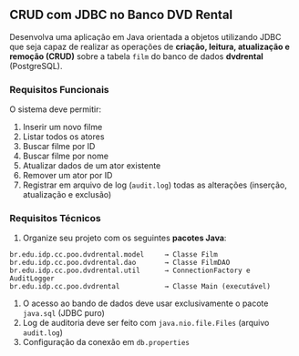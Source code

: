 ## CRUD com JDBC no Banco DVD Rental

Desenvolva uma aplicação em Java orientada a objetos utilizando JDBC que seja capaz de realizar as operações de **criação, leitura, atualização e remoção (CRUD)** sobre a tabela `film` do banco de dados **dvdrental** (PostgreSQL).

### Requisitos Funcionais

O sistema deve permitir:

1. Inserir um novo filme
2. Listar todos os atores
3. Buscar filme por ID
4. Buscar filme por nome
5. Atualizar dados de um ator existente
6. Remover um ator por ID
7. Registrar em arquivo de log (`audit.log`) todas as alterações (inserção, atualização e exclusão)

### Requisitos Técnicos

1. Organize seu projeto com os seguintes **pacotes Java**:
```
br.edu.idp.cc.poo.dvdrental.model     → Classe Film
br.edu.idp.cc.poo.dvdrental.dao       → Classe FilmDAO
br.edu.idp.cc.poo.dvdrental.util      → ConnectionFactory e AuditLogger
br.edu.idp.cc.poo.dvdrental           → Classe Main (executável)
```
1. O acesso ao bando de dados deve usar exclusivamente o pacote `java.sql` (JDBC puro)
1. Log de auditoria deve ser feito com `java.nio.file.Files` (arquivo `audit.log`)
1. Configuração da conexão em `db.properties`